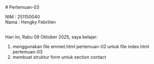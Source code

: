 # Pertemuan-03

NIM : 251150040<br>
Nama  : Hengky Febrilien<br><br>

Hari ini, Rabu 08 Oktober 2025, saya belajar:
<ol>
    <li>menggunakan file emmet.html pertemuan-02 untuk file index.html pertemuan-03</li>
    <li>membuat struktur form untuk section contact</li>
</ol>